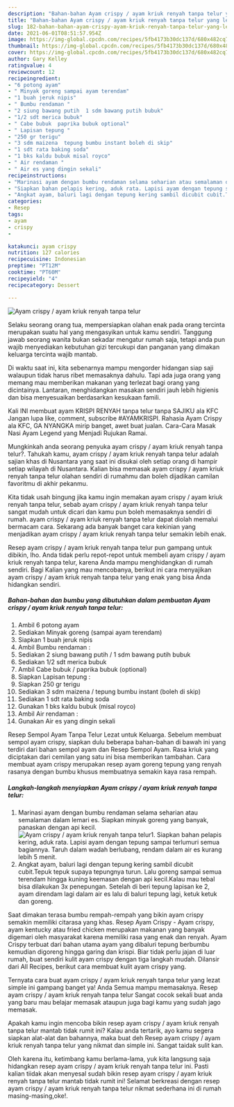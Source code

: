 ```yaml
---
description: "Bahan-bahan Ayam crispy / ayam kriuk renyah tanpa telur yang lezat dan Mudah Dibuat"
title: "Bahan-bahan Ayam crispy / ayam kriuk renyah tanpa telur yang lezat dan Mudah Dibuat"
slug: 182-bahan-bahan-ayam-crispy-ayam-kriuk-renyah-tanpa-telur-yang-lezat-dan-mudah-dibuat
date: 2021-06-01T08:51:57.954Z
image: https://img-global.cpcdn.com/recipes/5fb4173b30dc137d/680x482cq70/ayam-crispy-ayam-kriuk-renyah-tanpa-telur-foto-resep-utama.jpg
thumbnail: https://img-global.cpcdn.com/recipes/5fb4173b30dc137d/680x482cq70/ayam-crispy-ayam-kriuk-renyah-tanpa-telur-foto-resep-utama.jpg
cover: https://img-global.cpcdn.com/recipes/5fb4173b30dc137d/680x482cq70/ayam-crispy-ayam-kriuk-renyah-tanpa-telur-foto-resep-utama.jpg
author: Gary Kelley
ratingvalue: 4
reviewcount: 12
recipeingredient:
- "6 potong ayam"
- " Minyak goreng sampai ayam terendam"
- "1 buah jeruk nipis"
- " Bumbu rendaman "
- "2 siung bawang putih  1 sdm bawang putih bubuk"
- "1/2 sdt merica bubuk"
- " Cabe bubuk  paprika bubuk optional"
- " Lapisan tepung "
- "250 gr terigu"
- "3 sdm maizena  tepung bumbu instant boleh di skip"
- "1 sdt rata baking soda"
- "1 bks kaldu bubuk misal royco"
- " Air rendaman "
- " Air es yang dingin sekali"
recipeinstructions:
- "Marinasi ayam dengan bumbu rendaman selama seharian atau semalaman dalam lemari es. Siapkan minyak goreng yang banyak, panaskan dengan api kecil."
- "Siapkan bahan pelapis kering, aduk rata. Lapisi ayam dengan tepung sampai terlumuri semua bagiannya. Taruh dalam wadah berlubang, rendam dalam air es kurang lebih 5 menit."
- "Angkat ayam, baluri lagi dengan tepung kering sambil dicubit cubit.Tepuk tepuk supaya tepungnya turun. Lalu goreng sampai semua terendam hingga kuning keemasan dengan api kecil.Kalau mau tebal bisa dilakukan 3x penepungan. Setelah di beri tepung lapisan ke 2, ayam direndam lagi dalam air es lalu di baluri tepung lagi, ketuk ketuk dan goreng."
categories:
- Resep
tags:
- ayam
- crispy
- 

katakunci: ayam crispy  
nutrition: 127 calories
recipecuisine: Indonesian
preptime: "PT12M"
cooktime: "PT60M"
recipeyield: "4"
recipecategory: Dessert

---
```



![Ayam crispy / ayam kriuk renyah tanpa telur](https://img-global.cpcdn.com/recipes/5fb4173b30dc137d/680x482cq70/ayam-crispy-ayam-kriuk-renyah-tanpa-telur-foto-resep-utama.jpg)

Selaku seorang orang tua, mempersiapkan olahan enak pada orang tercinta merupakan suatu hal yang mengasyikan untuk kamu sendiri. Tanggung jawab seorang  wanita bukan sekadar mengatur rumah saja, tetapi anda pun wajib menyediakan kebutuhan gizi tercukupi dan panganan yang dimakan keluarga tercinta wajib mantab.

Di waktu  saat ini, kita sebenarnya mampu mengorder hidangan siap saji walaupun tidak harus ribet memasaknya dahulu. Tapi ada juga orang yang memang mau memberikan makanan yang terlezat bagi orang yang dicintainya. Lantaran, menghidangkan masakan sendiri jauh lebih higienis dan bisa menyesuaikan berdasarkan kesukaan famili. 

Kali INI membuat ayam KRISPI RENYAH tanpa telur tanpa SAJIKU ala KFC Jangan lupa like, comment, subscribe #AYAMKRISPI. Rahasia Ayam Crispy ala KFC, GA NYANGKA mirip banget, awet buat jualan. Cara-Cara Masak Nasi Ayam Legend yang Menjadi Rujukan Ramai.

Mungkinkah anda seorang penyuka ayam crispy / ayam kriuk renyah tanpa telur?. Tahukah kamu, ayam crispy / ayam kriuk renyah tanpa telur adalah sajian khas di Nusantara yang saat ini disukai oleh setiap orang di hampir setiap wilayah di Nusantara. Kalian bisa memasak ayam crispy / ayam kriuk renyah tanpa telur olahan sendiri di rumahmu dan boleh dijadikan camilan favoritmu di akhir pekanmu.

Kita tidak usah bingung jika kamu ingin memakan ayam crispy / ayam kriuk renyah tanpa telur, sebab ayam crispy / ayam kriuk renyah tanpa telur sangat mudah untuk dicari dan kamu pun boleh memasaknya sendiri di rumah. ayam crispy / ayam kriuk renyah tanpa telur dapat diolah memalui bermacam cara. Sekarang ada banyak banget cara kekinian yang menjadikan ayam crispy / ayam kriuk renyah tanpa telur semakin lebih enak.

Resep ayam crispy / ayam kriuk renyah tanpa telur pun gampang untuk dibikin, lho. Anda tidak perlu repot-repot untuk membeli ayam crispy / ayam kriuk renyah tanpa telur, karena Anda mampu menghidangkan di rumah sendiri. Bagi Kalian yang mau mencobanya, berikut ini cara menyajikan ayam crispy / ayam kriuk renyah tanpa telur yang enak yang bisa Anda hidangkan sendiri.

<!--inarticleads1-->

##### Bahan-bahan dan bumbu yang dibutuhkan dalam pembuatan Ayam crispy / ayam kriuk renyah tanpa telur:

1. Ambil 6 potong ayam
1. Sediakan  Minyak goreng (sampai ayam terendam)
1. Siapkan 1 buah jeruk nipis
1. Ambil  Bumbu rendaman :
1. Sediakan 2 siung bawang putih / 1 sdm bawang putih bubuk
1. Sediakan 1/2 sdt merica bubuk
1. Ambil  Cabe bubuk / paprika bubuk (optional)
1. Siapkan  Lapisan tepung :
1. Siapkan 250 gr terigu
1. Sediakan 3 sdm maizena / tepung bumbu instant (boleh di skip)
1. Sediakan 1 sdt rata baking soda
1. Gunakan 1 bks kaldu bubuk (misal royco)
1. Ambil  Air rendaman :
1. Gunakan  Air es yang dingin sekali


Resep Sempol Ayam Tanpa Telur Lezat untuk Keluarga. Sebelum membuat sempol ayam crispy, siapkan dulu beberapa bahan-bahan di bawah ini yang terdiri dari bahan sempol ayam dan Resep Sempol Ayam. Rasa kriuk yang diciptakan dari cemilan yang satu ini bisa memberikan tambahan. Cara membuat ayam crispy merupakan resep ayam goreng tepung yang renyah rasanya dengan bumbu khusus membuatnya semakin kaya rasa rempah. 

<!--inarticleads2-->

##### Langkah-langkah menyiapkan Ayam crispy / ayam kriuk renyah tanpa telur:

1. Marinasi ayam dengan bumbu rendaman selama seharian atau semalaman dalam lemari es. Siapkan minyak goreng yang banyak, panaskan dengan api kecil.
<img src="https://img-global.cpcdn.com/steps/d88950fe015a7731/160x128cq70/ayam-crispy-ayam-kriuk-renyah-tanpa-telur-langkah-memasak-1-foto.jpg" alt="Ayam crispy / ayam kriuk renyah tanpa telur">1. Siapkan bahan pelapis kering, aduk rata. Lapisi ayam dengan tepung sampai terlumuri semua bagiannya. Taruh dalam wadah berlubang, rendam dalam air es kurang lebih 5 menit.
1. Angkat ayam, baluri lagi dengan tepung kering sambil dicubit cubit.Tepuk tepuk supaya tepungnya turun. Lalu goreng sampai semua terendam hingga kuning keemasan dengan api kecil.Kalau mau tebal bisa dilakukan 3x penepungan. Setelah di beri tepung lapisan ke 2, ayam direndam lagi dalam air es lalu di baluri tepung lagi, ketuk ketuk dan goreng.


Saat dimakan terasa bumbu rempah-rempah yang bikin ayam crispy semakin memiliki citarasa yang khas. Resep Ayam Crispy - Ayam crispy, ayam kentucky atau fried chicken merupakan makanan yang banyak digemari oleh masyarakat karena memiliki rasa yang enak dan renyah. Ayam Crispy terbuat dari bahan utama ayam yang dibaluri tepung berbumbu kemudian digoreng hingga garing dan krispi. Biar tidak perlu jajan di luar rumah, buat sendiri kulit ayam crispy dengan tiga langkah mudah. Dilansir dari All Recipes, berikut cara membuat kulit ayam crispy yang. 

Ternyata cara buat ayam crispy / ayam kriuk renyah tanpa telur yang lezat simple ini gampang banget ya! Anda Semua mampu memasaknya. Resep ayam crispy / ayam kriuk renyah tanpa telur Sangat cocok sekali buat anda yang baru mau belajar memasak ataupun juga bagi kamu yang sudah jago memasak.

Apakah kamu ingin mencoba bikin resep ayam crispy / ayam kriuk renyah tanpa telur mantab tidak rumit ini? Kalau anda tertarik, ayo kamu segera siapkan alat-alat dan bahannya, maka buat deh Resep ayam crispy / ayam kriuk renyah tanpa telur yang nikmat dan simple ini. Sangat taidak sulit kan. 

Oleh karena itu, ketimbang kamu berlama-lama, yuk kita langsung saja hidangkan resep ayam crispy / ayam kriuk renyah tanpa telur ini. Pasti kalian tiidak akan menyesal sudah bikin resep ayam crispy / ayam kriuk renyah tanpa telur mantab tidak rumit ini! Selamat berkreasi dengan resep ayam crispy / ayam kriuk renyah tanpa telur nikmat sederhana ini di rumah masing-masing,oke!.

